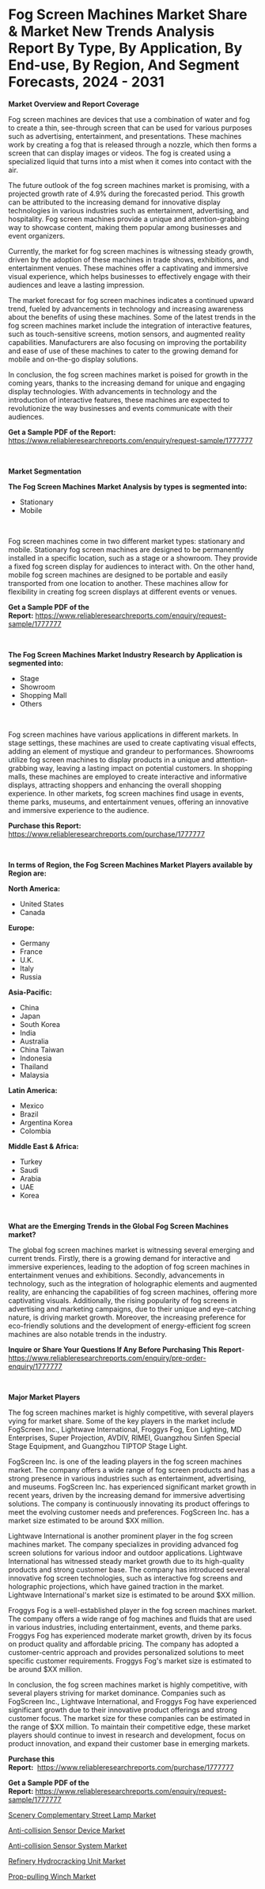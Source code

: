 <p><h1>Fog Screen Machines Market Share & Market New Trends Analysis Report By Type, By Application, By End-use, By Region, And Segment Forecasts, 2024 - 2031</h1></p><p><strong>Market Overview and Report Coverage</strong></p>
<p><p>Fog screen machines are devices that use a combination of water and fog to create a thin, see-through screen that can be used for various purposes such as advertising, entertainment, and presentations. These machines work by creating a fog that is released through a nozzle, which then forms a screen that can display images or videos. The fog is created using a specialized liquid that turns into a mist when it comes into contact with the air.</p><p>The future outlook of the fog screen machines market is promising, with a projected growth rate of 4.9% during the forecasted period. This growth can be attributed to the increasing demand for innovative display technologies in various industries such as entertainment, advertising, and hospitality. Fog screen machines provide a unique and attention-grabbing way to showcase content, making them popular among businesses and event organizers.</p><p>Currently, the market for fog screen machines is witnessing steady growth, driven by the adoption of these machines in trade shows, exhibitions, and entertainment venues. These machines offer a captivating and immersive visual experience, which helps businesses to effectively engage with their audiences and leave a lasting impression.</p><p>The market forecast for fog screen machines indicates a continued upward trend, fueled by advancements in technology and increasing awareness about the benefits of using these machines. Some of the latest trends in the fog screen machines market include the integration of interactive features, such as touch-sensitive screens, motion sensors, and augmented reality capabilities. Manufacturers are also focusing on improving the portability and ease of use of these machines to cater to the growing demand for mobile and on-the-go display solutions.</p><p>In conclusion, the fog screen machines market is poised for growth in the coming years, thanks to the increasing demand for unique and engaging display technologies. With advancements in technology and the introduction of interactive features, these machines are expected to revolutionize the way businesses and events communicate with their audiences.</p></p>
<p><strong>Get a Sample PDF of the Report:</strong> <a href="https://www.reliableresearchreports.com/enquiry/request-sample/1777777">https://www.reliableresearchreports.com/enquiry/request-sample/1777777</a></p>
<p>&nbsp;</p>
<p><strong>Market Segmentation</strong></p>
<p><strong>The Fog Screen Machines Market Analysis by types is segmented into:</strong></p>
<p><ul><li>Stationary</li><li>Mobile</li></ul></p>
<p>&nbsp;</p>
<p><p>Fog screen machines come in two different market types: stationary and mobile. Stationary fog screen machines are designed to be permanently installed in a specific location, such as a stage or a showroom. They provide a fixed fog screen display for audiences to interact with. On the other hand, mobile fog screen machines are designed to be portable and easily transported from one location to another. These machines allow for flexibility in creating fog screen displays at different events or venues.</p></p>
<p><strong>Get a Sample PDF of the Report:</strong>&nbsp;<a href="https://www.reliableresearchreports.com/enquiry/request-sample/1777777">https://www.reliableresearchreports.com/enquiry/request-sample/1777777</a></p>
<p>&nbsp;</p>
<p><strong>The Fog Screen Machines Market Industry Research by Application is segmented into:</strong></p>
<p><ul><li>Stage</li><li>Showroom</li><li>Shopping Mall</li><li>Others</li></ul></p>
<p>&nbsp;</p>
<p><p>Fog screen machines have various applications in different markets. In stage settings, these machines are used to create captivating visual effects, adding an element of mystique and grandeur to performances. Showrooms utilize fog screen machines to display products in a unique and attention-grabbing way, leaving a lasting impact on potential customers. In shopping malls, these machines are employed to create interactive and informative displays, attracting shoppers and enhancing the overall shopping experience. In other markets, fog screen machines find usage in events, theme parks, museums, and entertainment venues, offering an innovative and immersive experience to the audience.</p></p>
<p><strong>Purchase this Report:</strong>&nbsp; <a href="https://www.reliableresearchreports.com/purchase/1777777">https://www.reliableresearchreports.com/purchase/1777777</a></p>
<p>&nbsp;</p>
<p><strong>In terms of Region, the Fog Screen Machines Market Players available by Region are:</strong></p>
<p>
    <p> <strong> North America: </strong>
        <ul>
            <li>United States</li>
            <li>Canada</li>
        </ul>
        </p> 
    <p> <strong> Europe: </strong>
        <ul>
            <li>Germany</li>
            <li>France</li>
            <li>U.K.</li>
            <li>Italy</li>
            <li>Russia</li>
        </ul>
        </p> 
    <p> <strong> Asia-Pacific: </strong>
        <ul>
            <li>China</li>
            <li>Japan</li>
            <li>South Korea</li>
            <li>India</li>
            <li>Australia</li>
            <li>China Taiwan</li>
            <li>Indonesia</li>
            <li>Thailand</li>
            <li>Malaysia</li>
        </ul>
        </p> 
    <p> <strong> Latin America: </strong>
        <ul>
            <li>Mexico</li>
            <li>Brazil</li>
            <li>Argentina Korea</li>
            <li>Colombia</li>
        </ul>
        </p> 
    <p> <strong> Middle East & Africa: </strong>
        <ul>
            <li>Turkey</li>
            <li>Saudi</li>
            <li>Arabia</li>
            <li>UAE</li>
            <li>Korea</li>
        </ul>
    </p>
    </p>
<p>&nbsp;</p>
<p><strong>What are the Emerging Trends in the Global Fog Screen Machines market?</strong></p>
<p><p>The global fog screen machines market is witnessing several emerging and current trends. Firstly, there is a growing demand for interactive and immersive experiences, leading to the adoption of fog screen machines in entertainment venues and exhibitions. Secondly, advancements in technology, such as the integration of holographic elements and augmented reality, are enhancing the capabilities of fog screen machines, offering more captivating visuals. Additionally, the rising popularity of fog screens in advertising and marketing campaigns, due to their unique and eye-catching nature, is driving market growth. Moreover, the increasing preference for eco-friendly solutions and the development of energy-efficient fog screen machines are also notable trends in the industry.</p></p>
<p><strong>Inquire or Share Your Questions If Any Before Purchasing This Report</strong>- <a href="https://www.reliableresearchreports.com/enquiry/pre-order-enquiry/1777777">https://www.reliableresearchreports.com/enquiry/pre-order-enquiry/1777777</a></p>
<p>&nbsp;</p>
<p><strong>Major Market Players</strong></p>
<p><p>The fog screen machines market is highly competitive, with several players vying for market share. Some of the key players in the market include FogScreen Inc., Lightwave International, Froggys Fog, Eon Lighting, MD Enterprises, Super Projection, AVDIV, RIMEI, Guangzhou Sinfen Special Stage Equipment, and Guangzhou TIPTOP Stage Light.</p><p>FogScreen Inc. is one of the leading players in the fog screen machines market. The company offers a wide range of fog screen products and has a strong presence in various industries such as entertainment, advertising, and museums. FogScreen Inc. has experienced significant market growth in recent years, driven by the increasing demand for immersive advertising solutions. The company is continuously innovating its product offerings to meet the evolving customer needs and preferences. FogScreen Inc. has a market size estimated to be around $XX million.</p><p>Lightwave International is another prominent player in the fog screen machines market. The company specializes in providing advanced fog screen solutions for various indoor and outdoor applications. Lightwave International has witnessed steady market growth due to its high-quality products and strong customer base. The company has introduced several innovative fog screen technologies, such as interactive fog screens and holographic projections, which have gained traction in the market. Lightwave International's market size is estimated to be around $XX million.</p><p>Froggys Fog is a well-established player in the fog screen machines market. The company offers a wide range of fog machines and fluids that are used in various industries, including entertainment, events, and theme parks. Froggys Fog has experienced moderate market growth, driven by its focus on product quality and affordable pricing. The company has adopted a customer-centric approach and provides personalized solutions to meet specific customer requirements. Froggys Fog's market size is estimated to be around $XX million.</p><p>In conclusion, the fog screen machines market is highly competitive, with several players striving for market dominance. Companies such as FogScreen Inc., Lightwave International, and Froggys Fog have experienced significant growth due to their innovative product offerings and strong customer focus. The market size for these companies can be estimated in the range of $XX million. To maintain their competitive edge, these market players should continue to invest in research and development, focus on product innovation, and expand their customer base in emerging markets.</p></p>
<p><strong>Purchase this Report:</strong>&nbsp;&nbsp;<a href="https://www.reliableresearchreports.com/purchase/1777777">https://www.reliableresearchreports.com/purchase/1777777</a></p>
<p></p>
<p><strong>Get a Sample PDF of the Report:</strong>&nbsp;<a href="https://www.reliableresearchreports.com/enquiry/request-sample/1777777">https://www.reliableresearchreports.com/enquiry/request-sample/1777777</a></p>
<p><p><a href="https://github.com/irfadac/Market-Research-Report-List-1/blob/main/scenery-complementary-street-lamp-market.md">Scenery Complementary Street Lamp Market</a></p><p><a href="https://github.com/khayangel/Market-Research-Report-List-1/blob/main/anti-collision-sensor-device-market.md">Anti-collision Sensor Device Market</a></p><p><a href="https://github.com/elizabethdagraca/Market-Research-Report-List-1/blob/main/anti-collision-sensor-system-market.md">Anti-collision Sensor System Market</a></p><p><a href="https://github.com/juniordelafrance/Market-Research-Report-List-1/blob/main/refinery-hydrocracking-unit-market.md">Refinery Hydrocracking Unit Market</a></p><p><a href="https://github.com/indrystar/Market-Research-Report-List-1/blob/main/prop-pulling-winch-market.md">Prop-pulling Winch Market</a></p></p>